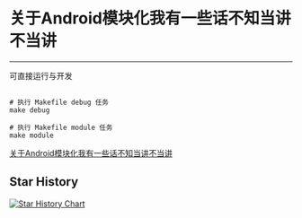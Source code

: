 # 关于Android模块化我有一些话不知当讲不当讲

---

可直接运行与开发

```shell

# 执行 Makefile debug 任务
make debug

# 执行 Makefile module 任务
make module
```

[关于Android模块化我有一些话不知当讲不当讲](README2.md)

## Star History

[![Star History Chart](https://api.star-history.com/svg?repos=LiushuiXiaoxia/AndroidModular&type=Date)](https://star-history.com/#LiushuiXiaoxia/AndroidModular&Date)
